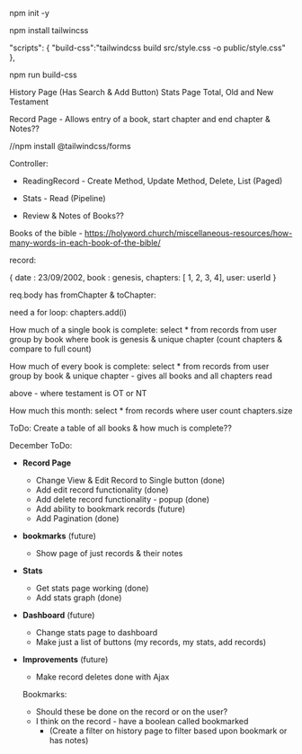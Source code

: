 npm init -y

npm install tailwincss

 "scripts": {
    "build-css":"tailwindcss build src/style.css -o public/style.css"
  },

npm run build-css



History Page (Has Search & Add Button)
Stats Page Total, Old and New Testament

Record Page - Allows entry of a book, start chapter and end chapter & Notes??

//npm install @tailwindcss/forms

Controller:
- ReadingRecord - Create Method, Update Method, Delete, List (Paged)
- Stats - Read (Pipeline)

- Review & Notes of Books??


Books of the bible - https://holyword.church/miscellaneous-resources/how-many-words-in-each-book-of-the-bible/

record:

{
  date : 23/09/2002,
  book : genesis,
  chapters: [ 1, 2, 3, 4],
  user: userId
}

req.body has fromChapter & toChapter:

need a for loop:
chapters.add(i)



How much of a single book is complete:
  select * from records from user group by book where book is genesis & unique chapter (count chapters & compare to full count)

How much of every book is complete:
  select * from records from user group by book & unique chapter - gives all books and all chapters read

  above - where testament is OT or NT


How much this month:
  select * from records where user count chapters.size

ToDo: Create a table of all books & how much is complete??


December ToDo:
- **Record Page**
  - Change View & Edit Record to Single button (done)
  - Add edit record functionality (done)
  - Add delete record functionality - popup (done)
  - Add ability to bookmark records (future)
  - Add Pagination (done)

- **bookmarks** (future)
  - Show page of just records & their notes 

- **Stats**
  - Get stats page working (done)
  - Add stats graph (done)

- **Dashboard** (future)
  - Change stats page to dashboard
  - Make just a list of buttons (my records, my stats, add records) 


- **Improvements** (future)
  - Make record deletes done with Ajax   

  Bookmarks:
  - Should these be done on the record or on the user?
  - I think on the record - have a boolean called bookmarked
     - (Create a filter on history page to filter based upon bookmark or has notes)